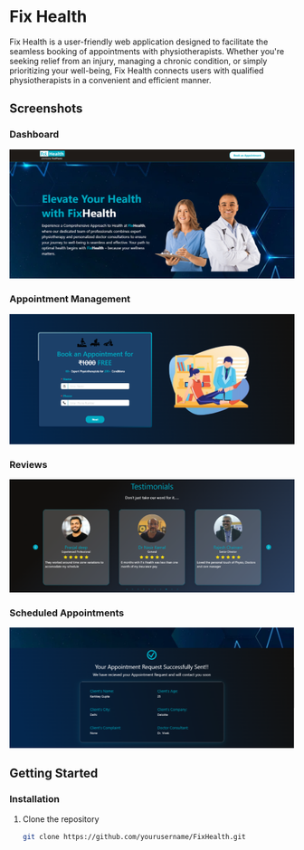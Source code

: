 # Fix Health

Fix Health is a user-friendly web application designed to facilitate the seamless booking of appointments with physiotherapists. Whether you're seeking relief from an injury, managing a chronic condition, or simply prioritizing your well-being, Fix Health connects users with qualified physiotherapists in a convenient and efficient manner.

## Screenshots

### Dashboard
![Dashboard](/images/hero2.png)

### Appointment Management
![Appointment Management](/images/Appointment2.png)

### Reviews
![Reviews](/images/reviews2.png)

### Scheduled Appointments
![Scheduled Appointments](/images/appointmentscheduled.png)

## Getting Started

### Installation

1. Clone the repository
   ```bash
   git clone https://github.com/yourusername/FixHealth.git
